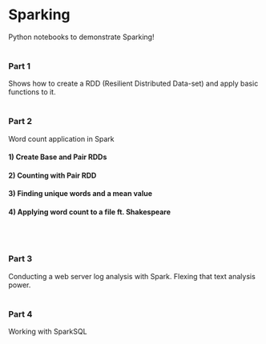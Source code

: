 # Sparking

Python notebooks to demonstrate Sparking!
<br></br>
### Part 1
Shows how to create a RDD (Resilient Distributed Data-set) and apply basic functions to it.
<br></br>
### Part 2
Word count application in Spark
#### 1) Create Base and Pair RDDs
#### 2) Counting with Pair RDD
#### 3) Finding unique words and a mean value
#### 4) Applying word count to a file ft. Shakespeare
<br></br>
### Part 3
Conducting a web server log analysis with Spark. Flexing that text analysis power.
<br></br>
### Part 4
Working with SparkSQL 
